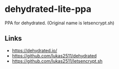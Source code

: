 # dehydrated-lite-ppa

PPA for dehydrated. (Original name is letsencrypt.sh)

## Links

* https://dehydrated.io/
* https://github.com/lukas2511/dehydrated
* https://github.com/lukas2511/letsencrypt.sh
